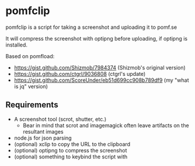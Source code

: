 pomfclip
========

pomfclip is a script for taking a screenshot and uploading it to pomf.se

It will compress the screenshot with optipng before uploading, if optipng is installed.

Based on pomfload:

* https://gist.github.com/Shizmob/7984374 (Shizmob's original version)
* https://gist.github.com/ctgrl/9036808 (ctgrl's update)
* https://gist.github.com/ScoreUnder/eb51d699cc908b789df9 (my "what is jq" version)

Requirements
------------

* A screenshot tool (scrot, shutter, etc.)
  * Bear in mind that scrot and imagemagick often leave artifacts on the resultant images
* node.js for json parsing
* (optional) xclip to copy the URL to the clipboard
* (optional) optipng to compress the screenshot
* (optional) something to keybind the script with
